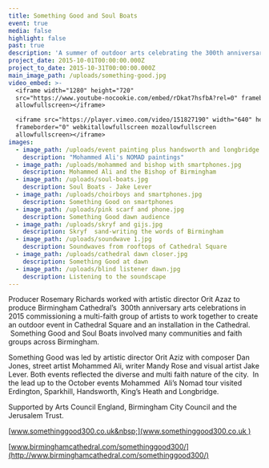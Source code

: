 ```yaml
---
title: Something Good and Soul Boats
event: true
media: false
highlight: false
past: true
description: 'A summer of outdoor arts celebrating the 300th anniversary of Birmingham Cathedral, leading to an event in Cathedral Square.'
project_date: 2015-10-01T00:00:00.000Z
project_to_date: 2015-10-31T00:00:00.000Z
main_image_path: /uploads/something-good.jpg
video_embed: >-
  <iframe width="1280" height="720"
  src="https://www.youtube-nocookie.com/embed/rDkat7hsfbA?rel=0" frameborder="0"
  allowfullscreen></iframe>

  <iframe src="https://player.vimeo.com/video/151827190" width="640" height="360"
  frameborder="0" webkitallowfullscreen mozallowfullscreen
  allowfullscreen></iframe>
images:
  - image_path: /uploads/event painting plus handsworth and longbridge.jpg
    description: "Mohammed Ali's NOMAD paintings"
  - image_path: /uploads/mohammed and bishop with smartphones.jpg
    description: Mohammed Ali and the Bishop of Birmingham
  - image_path: /uploads/soul-boats.jpg
    description: Soul Boats - Jake Lever
  - image_path: /uploads/choirboys and smartphones.jpg
    description: Something Good on smartphones
  - image_path: /uploads/pink scarf and phone.jpg
    description: Something Good dawn audience
  - image_path: /uploads/skryf and gijs.jpg
    description: Skryf  sand-writing the words of Birmingham
  - image_path: /uploads/soundwave 1.jpg
    description: Soundwaves from rooftops of Cathedral Square
  - image_path: /uploads/cathedral dawn closer.jpg
    description: Something Good at dawn
  - image_path: /uploads/blind listener dawn.jpg
    description: Listening to the soundscape
---
```



Producer Rosemary Richards worked with artistic director Orit Azaz to produce Birmingham Cathedral’s &nbsp;300th anniversary arts celebrations in 2015 commissioning a multi-faith group of artists to work together to create an outdoor event in Cathedral Square and an installation in the Cathedral. &nbsp;Something Good and Soul Boats involved many communities and faith groups across Birmingham.

Something Good was led by artistic director Orit Aziz with composer Dan Jones, street artist Mohammed Ali, writer Mandy Rose and visual artist Jake Lever. Both events reflected the diverse and multi faith nature of the city.&nbsp; In the lead up to the October events Mohammed &nbsp;Ali’s Nomad tour visited Erdington, Sparkhill, Handsworth, King’s Heath and Longbridge.

Supported by Arts Council England, Birmingham City Council and the Jerusalem Trust.

[www.somethinggood300.co.uk&nbsp;](www.somethinggood300.co.uk )

[www.birminghamcathedral.com/somethinggood300/](http://www.birminghamcathedral.com/somethinggood300/)